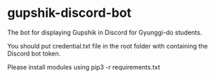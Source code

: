 # gupshik-discord-bot
The bot for displaying Gupshik in Discord for Gyunggi-do students.

You should put credential.txt file in the root folder with containing the Discord bot token.

Please install modules using pip3 -r requirements.txt

